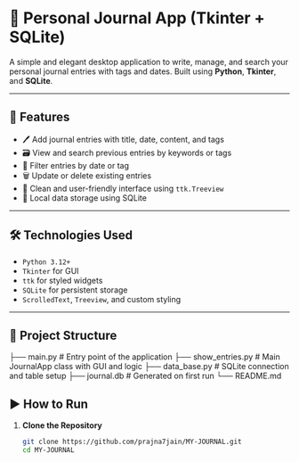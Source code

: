 # 📝 Personal Journal App (Tkinter + SQLite)

A simple and elegant desktop application to write, manage, and search your personal journal entries with tags and dates. Built using **Python**, **Tkinter**, and **SQLite**.

---

## 🚀 Features

- 🖊️ Add journal entries with title, date, content, and tags
- 🗃️ View and search previous entries by keywords or tags
- 📅 Filter entries by date or tag
- 🗑️ Update or delete existing entries
- 🧠 Clean and user-friendly interface using `ttk.Treeview`
- 💾 Local data storage using SQLite

---


## 🛠️ Technologies Used

- `Python 3.12+`
- `Tkinter` for GUI
- `ttk` for styled widgets
- `SQLite` for persistent storage
- `ScrolledText`, `Treeview`, and custom styling

---

## 📂 Project Structure

├── main.py # Entry point of the application
├── show_entries.py # Main JournalApp class with GUI and logic
├── data_base.py # SQLite connection and table setup
├── journal.db # Generated on first run
└── README.md


## ▶️ How to Run

1. **Clone the Repository**
   ```bash
   git clone https://github.com/prajna7jain/MY-JOURNAL.git
   cd MY-JOURNAL
